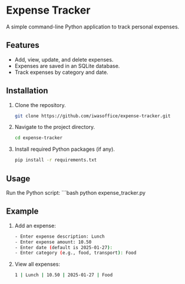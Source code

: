 # Expense Tracker

A simple command-line Python application to track personal expenses.

## Features
- Add, view, update, and delete expenses.
- Expenses are saved in an SQLite database.
- Track expenses by category and date.

## Installation
1. Clone the repository.
   ```bash
   git clone https://github.com/iwasoffice/expense-tracker.git
2. Navigate to the project directory.
   ```bash
   cd expense-tracker
3. Install required Python packages (if any).
   ```bash
   pip install -r requirements.txt

## Usage
   Run the Python script:
      ```bash
      python expense_tracker.py

## Example
1. Add an expense:
   ```bash
   - Enter expense description: Lunch
   - Enter expense amount: 10.50
   - Enter date (default is 2025-01-27):
   - Enter category (e.g., food, transport): Food
2. View all expenses:
   ```bash
   1 | Lunch | 10.50 | 2025-01-27 | Food
